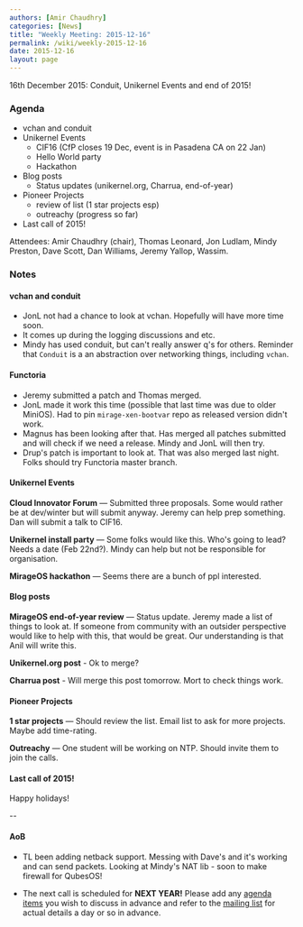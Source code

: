 ```yaml
---
authors: [Amir Chaudhry]
categories: [News]
title: "Weekly Meeting: 2015-12-16"
permalink: /wiki/weekly-2015-12-16
date: 2015-12-16
layout: page
---
```


16th December 2015: Conduit, Unikernel Events and end of 2015!

### Agenda ###

- vchan and conduit
- Unikernel Events
  - CIF16 (CfP closes 19 Dec, event is in Pasadena CA on 22 Jan)
  - Hello World party
  - Hackathon
- Blog posts
  - Status updates (unikernel.org, Charrua, end-of-year)
- Pioneer Projects
  - review of list (1 star projects esp)
  - outreachy (progress so far)
- Last call of 2015!

Attendees:
Amir Chaudhry (chair), Thomas Leonard, Jon Ludlam, Mindy Preston, Dave Scott, 
Dan Williams, Jeremy Yallop, Wassim.

### Notes ###

#### vchan and conduit ####

- JonL not had a chance to look at vchan. Hopefully will have more time soon.
- It comes up during the logging discussions and etc.
- Mindy has used conduit, but can't really answer q's for others. Reminder
that `Conduit` is a an abstraction over networking things, including `vchan`.

#### Functoria ####

- Jeremy submitted a patch and Thomas merged. 
- JonL made it work this time (possible that last time was due to older
MiniOS). Had to pin `mirage-xen-bootvar` repo as released version didn't work. 
- Magnus has been looking after that. Has merged all patches submitted and
will check if we need a release. Mindy and JonL will then try.
- Drup's patch is important to look at.  That was also merged last night.
Folks should try Functoria master branch.


#### Unikernel Events ####

**Cloud Innovator Forum** — Submitted three proposals. Some would rather be at
dev/winter but will submit anyway.  Jeremy can help prep something. Dan will
submit a talk to CIF16.

**Unikernel install party** — Some folks would like this. Who's going to lead?
Needs a date (Feb 22nd?). Mindy can help but not be responsible for
organisation.

**MirageOS hackathon** — Seems there are a bunch of ppl interested. 


#### Blog posts ####


**MirageOS end-of-year review** — Status update.  Jeremy made a list of things
to look at.  If someone from community with an outsider perspective would like
to help with this, that would be great. Our understanding is that Anil will
write this.

**Unikernel.org post** - Ok to merge?

**Charrua post** - Will merge this post tomorrow. Mort to check things work.


#### Pioneer Projects ####

**1 star projects** — Should review the list.  Email list to ask for more
projects. Maybe add time-rating.

**Outreachy** — One student will be working on NTP. Should invite them to join
the calls.

#### Last call of 2015! ####

Happy holidays!

--

#### AoB ####

- TL been adding netback support. Messing with Dave's and it's working and can
send packets. Looking at Mindy's NAT lib - soon to make firewall for QubesOS! 

- The next call is scheduled for **NEXT YEAR!** Please add any
[agenda items][call-agenda] you wish to discuss in advance and refer to the
[mailing list][mir-mail] for actual details a day or so in advance.

[call-agenda]: https://github.com/mirage/mirage-www/wiki/Call-Agenda
[mir-mail]: http://lists.xenproject.org/cgi-bin/mailman/listinfo/mirageos-devel
